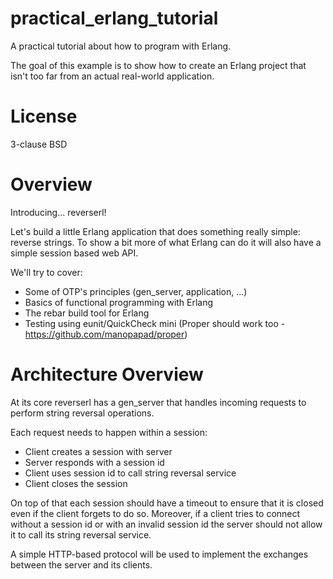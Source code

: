 practical_erlang_tutorial
=========================

A practical tutorial about how to program with Erlang.

The goal of this example is to show how to create an Erlang project that isn't
too far from an actual real-world application.

License
=======

3-clause BSD

Overview
========

Introducing... reverserl!

Let's build a little Erlang application that does something really simple: reverse strings.
To show a bit more of what Erlang can do it will also have a simple session based web API.

We'll try to cover:

- Some of OTP's principles (gen_server, application, ...)
- Basics of functional programming with Erlang
- The rebar build tool for Erlang
- Testing using eunit/QuickCheck mini (Proper should work too -
  https://github.com/manopapad/proper)

Architecture Overview
=====================

At its core reverserl has a gen_server that handles incoming requests to perform string
reversal operations.

Each request needs to happen within a session:

- Client creates a session with server
- Server responds with a session id
- Client uses session id to call string reversal service
- Client closes the session

On top of that each session should have a timeout to ensure that it is closed even if the
client forgets to do so. Moreover, if a client tries to connect without a session id or with
an invalid session id the server should not allow it to call its string reversal service.

A simple HTTP-based protocol will be used to implement the exchanges between the server and
its clients.
